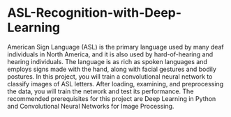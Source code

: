 # ASL-Recognition-with-Deep-Learning
American Sign Language (ASL) is the primary language used by many deaf individuals in North America, and it is also used by hard-of-hearing and hearing individuals. The language is as rich as spoken languages and employs signs made with the hand, along with facial gestures and bodily postures.  In this project, you will train a convolutional neural network to classify images of ASL letters. After loading, examining, and preprocessing the data, you will train the network and test its performance.  The recommended prerequisites for this project are Deep Learning in Python and Convolutional Neural Networks for Image Processing.
